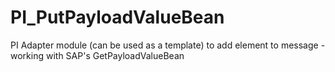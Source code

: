 PI_PutPayloadValueBean
======================

PI Adapter module (can be used as a template) to add element to message - working with SAP's GetPayloadValueBean
